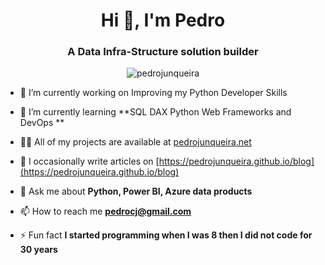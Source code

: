 <h1 align="center">Hi 👋, I'm Pedro</h1>
<h3 align="center">A Data Infra-Structure solution builder</h3>

<p align="center"> <img src="https://komarev.com/ghpvc/?username=pedrojunqueira" alt="pedrojunqueira" /> </p>

- 🔭 I’m currently working on Improving my Python Developer Skills

- 🌱 I’m currently learning **SQL DAX Python Web Frameworks and DevOps **

- 👨‍💻 All of my projects are available at [pedrojunqueira.net](https://pedrojunqueira.net)

- 📝 I occasionally write articles on [https://pedrojunqueira.github.io/blog](https://pedrojunqueira.github.io/blog)

- 💬 Ask me about **Python, Power BI, Azure data products**

- 📫 How to reach me **pedrocj@gmail.com**

- ⚡ Fun fact **I started programming when I was 8 then I did not code for 30 years**
